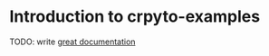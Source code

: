# Introduction to crpyto-examples

TODO: write [great documentation](http://jacobian.org/writing/what-to-write/)

